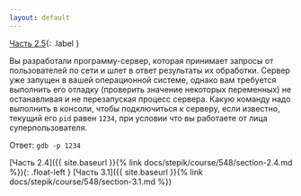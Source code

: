 ```yaml
---
layout: default
---
```


<span>[Часть 2.5](){: .label }</span>

Вы разработали программу-сервер, которая принимает запросы от пользователей по сети и шлет в ответ результаты
их обработки. Сервер уже запущен в вашей операционной системе, однако вам требуется выполнить его отладку
(проверить значение некоторых переменных) не останавливая и не перезапуская процесс сервера. Какую команду
надо выполнить в консоли, чтобы подключиться к серверу, если известно, текущий его `pid` равен `1234`, при
условии что вы работаете от лица суперпользователя.

Ответ: `gdb -p 1234`

<span class="d-block text-right">
  [Часть 2.4]({{ site.baseurl }}{% link docs/stepik/course/548/section-2.4.md %}){: .float-left }
  [Часть 3.1]({{ site.baseurl }}{% link docs/stepik/course/548/section-3.1.md %})
</span>
